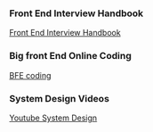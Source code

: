 ### Front End Interview Handbook
[Front End Interview Handbook](https://frontendinterviewhandbook.com/)

### Big front End Online Coding
[BFE coding](https://bigfrontend.dev/problem)


### System Design Videos
[Youtube System Design](https://www.youtube.com/watch?v=5vyKhm2NTfw&list=PLI9W87-Dqn7j_x6QtR6sUjycJR7nQLBqT)

